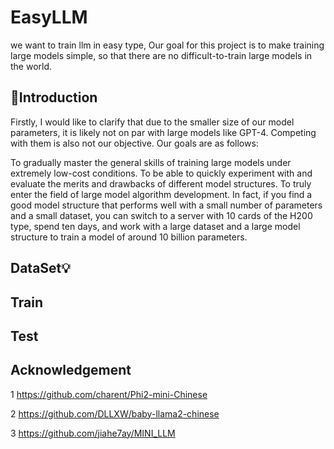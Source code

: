 # EasyLLM 
we want to train llm in easy type,
Our goal for this project is to make training large models simple, so that there are no difficult-to-train large models in the world.
## 📝Introduction
Firstly, I would like to clarify that due to the smaller size of our model parameters, it is likely not on par with large models like GPT-4. Competing with them is also not our objective. Our goals are as follows:

To gradually master the general skills of training large models under extremely low-cost conditions.
To be able to quickly experiment with and evaluate the merits and drawbacks of different model structures.
To truly enter the field of large model algorithm development. In fact, if you find a good model structure that performs well with a small number of parameters and a small dataset, you can switch to a server with 10 cards of the H200 type, spend ten days, and work with a large dataset and a large model structure to train a model of around 10 billion parameters.



## DataSet💡
## Train
## Test 
 




## Acknowledgement
1 https://github.com/charent/Phi2-mini-Chinese

2 https://github.com/DLLXW/baby-llama2-chinese

3 https://github.com/jiahe7ay/MINI_LLM





